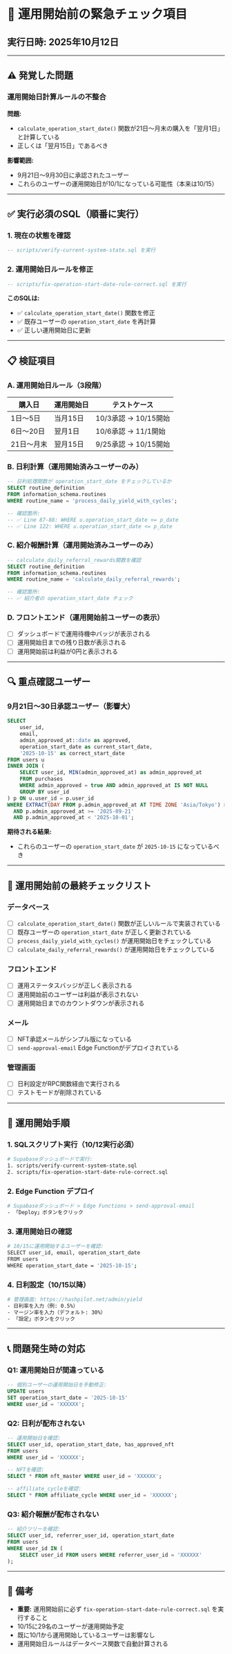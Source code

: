 # 🚨 運用開始前の緊急チェック項目

## 実行日時: 2025年10月12日

---

## ⚠️ 発覚した問題

### 運用開始日計算ルールの不整合

**問題:**
- `calculate_operation_start_date()` 関数が21日～月末の購入を「翌月1日」と計算している
- 正しくは「翌月15日」であるべき

**影響範囲:**
- 9月21日～9月30日に承認されたユーザー
- これらのユーザーの運用開始日が10/1になっている可能性（本来は10/15）

---

## ✅ 実行必須のSQL（順番に実行）

### 1. 現在の状態を確認
```sql
-- scripts/verify-current-system-state.sql を実行
```

### 2. 運用開始日ルールを修正
```sql
-- scripts/fix-operation-start-date-rule-correct.sql を実行
```

**このSQLは:**
- ✅ `calculate_operation_start_date()` 関数を修正
- ✅ 既存ユーザーの `operation_start_date` を再計算
- ✅ 正しい運用開始日に更新

---

## 📋 検証項目

### A. 運用開始日ルール（3段階）

| 購入日 | 運用開始日 | テストケース |
|--------|-----------|------------|
| 1日～5日 | 当月15日 | 10/3承認 → 10/15開始 |
| 6日～20日 | 翌月1日 | 10/6承認 → 11/1開始 |
| 21日～月末 | 翌月15日 | 9/25承認 → 10/15開始 |

### B. 日利計算（運用開始済みユーザーのみ）

```sql
-- 日利処理関数が operation_start_date をチェックしているか
SELECT routine_definition
FROM information_schema.routines
WHERE routine_name = 'process_daily_yield_with_cycles';

-- 確認箇所:
-- ✅ Line 87-88: WHERE u.operation_start_date <= p_date
-- ✅ Line 122: WHERE u.operation_start_date <= p_date
```

### C. 紹介報酬計算（運用開始済みユーザーのみ）

```sql
-- calculate_daily_referral_rewards関数を確認
SELECT routine_definition
FROM information_schema.routines
WHERE routine_name = 'calculate_daily_referral_rewards';

-- 確認箇所:
-- ✅ 紹介者の operation_start_date チェック
```

### D. フロントエンド（運用開始前ユーザーの表示）

- [ ] ダッシュボードで運用待機中バッジが表示される
- [ ] 運用開始日までの残り日数が表示される
- [ ] 運用開始前は利益が0円と表示される

---

## 🔍 重点確認ユーザー

### 9月21日～30日承認ユーザー（影響大）

```sql
SELECT
    user_id,
    email,
    admin_approved_at::date as approved,
    operation_start_date as current_start_date,
    '2025-10-15' as correct_start_date
FROM users u
INNER JOIN (
    SELECT user_id, MIN(admin_approved_at) as admin_approved_at
    FROM purchases
    WHERE admin_approved = true AND admin_approved_at IS NOT NULL
    GROUP BY user_id
) p ON u.user_id = p.user_id
WHERE EXTRACT(DAY FROM p.admin_approved_at AT TIME ZONE 'Asia/Tokyo') > 20
  AND p.admin_approved_at >= '2025-09-21'
  AND p.admin_approved_at < '2025-10-01';
```

**期待される結果:**
- これらのユーザーの `operation_start_date` が `2025-10-15` になっているべき

---

## 🎯 運用開始前の最終チェックリスト

### データベース
- [ ] `calculate_operation_start_date()` 関数が正しいルールで実装されている
- [ ] 既存ユーザーの `operation_start_date` が正しく更新されている
- [ ] `process_daily_yield_with_cycles()` が運用開始日をチェックしている
- [ ] `calculate_daily_referral_rewards()` が運用開始日をチェックしている

### フロントエンド
- [ ] 運用ステータスバッジが正しく表示される
- [ ] 運用開始前のユーザーは利益が表示されない
- [ ] 運用開始日までのカウントダウンが表示される

### メール
- [ ] NFT承認メールがシンプル版になっている
- [ ] `send-approval-email` Edge Functionがデプロイされている

### 管理画面
- [ ] 日利設定がRPC関数経由で実行される
- [ ] テストモードが削除されている

---

## 🚀 運用開始手順

### 1. SQLスクリプト実行（10/12実行必須）
```bash
# Supabaseダッシュボードで実行:
1. scripts/verify-current-system-state.sql
2. scripts/fix-operation-start-date-rule-correct.sql
```

### 2. Edge Function デプロイ
```bash
# Supabaseダッシュボード > Edge Functions > send-approval-email
- 「Deploy」ボタンをクリック
```

### 3. 運用開始日の確認
```bash
# 10/15に運用開始するユーザーを確認:
SELECT user_id, email, operation_start_date
FROM users
WHERE operation_start_date = '2025-10-15';
```

### 4. 日利設定（10/15以降）
```bash
# 管理画面: https://hashpilot.net/admin/yield
- 日利率を入力（例: 0.5%）
- マージン率を入力（デフォルト: 30%）
- 「設定」ボタンをクリック
```

---

## 📞 問題発生時の対応

### Q1: 運用開始日が間違っている
```sql
-- 個別ユーザーの運用開始日を手動修正:
UPDATE users
SET operation_start_date = '2025-10-15'
WHERE user_id = 'XXXXXX';
```

### Q2: 日利が配布されない
```sql
-- 運用開始日を確認:
SELECT user_id, operation_start_date, has_approved_nft
FROM users
WHERE user_id = 'XXXXXX';

-- NFTを確認:
SELECT * FROM nft_master WHERE user_id = 'XXXXXX';

-- affiliate_cycleを確認:
SELECT * FROM affiliate_cycle WHERE user_id = 'XXXXXX';
```

### Q3: 紹介報酬が配布されない
```sql
-- 紹介ツリーを確認:
SELECT user_id, referrer_user_id, operation_start_date
FROM users
WHERE user_id IN (
    SELECT user_id FROM users WHERE referrer_user_id = 'XXXXXX'
);
```

---

## 📝 備考

- **重要:** 運用開始前に必ず `fix-operation-start-date-rule-correct.sql` を実行すること
- 10/15に29名のユーザーが運用開始予定
- 既に10/1から運用開始しているユーザーは影響なし
- 運用開始日ルールはデータベース関数で自動計算される
